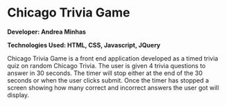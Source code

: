 # Chicago Trivia Game

**Developer: Andrea Minhas**

**Technologies Used: HTML, CSS, Javascript, JQuery**

Chicago Trivia Game is a front end application developed as a timed trivia quiz on random Chicago Trivia. The user is given 4 trivia questions to answer in 30 seconds. The timer will stop either at the end of the 30 seconds or when the user clicks submit. Once the timer has stopped a screen showing how many correct and incorrect answers the user got will display. 

